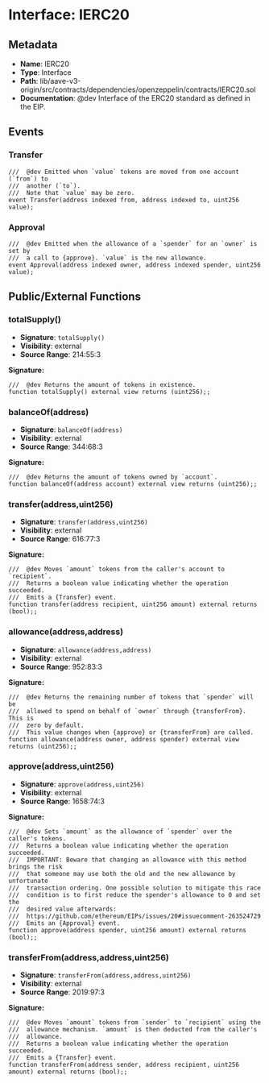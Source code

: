 # Interface: IERC20

## Metadata

- **Name**: IERC20
- **Type**: Interface
- **Path**: lib/aave-v3-origin/src/contracts/dependencies/openzeppelin/contracts/IERC20.sol
- **Documentation**:  @dev Interface of the ERC20 standard as defined in the EIP.

## Events

### Transfer

```solidity
///  @dev Emitted when `value` tokens are moved from one account (`from`) to
///  another (`to`).
///  Note that `value` may be zero.
event Transfer(address indexed from, address indexed to, uint256 value);
```

### Approval

```solidity
///  @dev Emitted when the allowance of a `spender` for an `owner` is set by
///  a call to {approve}. `value` is the new allowance.
event Approval(address indexed owner, address indexed spender, uint256 value);
```

## Public/External Functions

### totalSupply()

- **Signature**: `totalSupply()`
- **Visibility**: external
- **Source Range**: 214:55:3

**Signature:**
```solidity
///  @dev Returns the amount of tokens in existence.
function totalSupply() external view returns (uint256);;
```

### balanceOf(address)

- **Signature**: `balanceOf(address)`
- **Visibility**: external
- **Source Range**: 344:68:3

**Signature:**
```solidity
///  @dev Returns the amount of tokens owned by `account`.
function balanceOf(address account) external view returns (uint256);;
```

### transfer(address,uint256)

- **Signature**: `transfer(address,uint256)`
- **Visibility**: external
- **Source Range**: 616:77:3

**Signature:**
```solidity
///  @dev Moves `amount` tokens from the caller's account to `recipient`.
///  Returns a boolean value indicating whether the operation succeeded.
///  Emits a {Transfer} event.
function transfer(address recipient, uint256 amount) external returns (bool);;
```

### allowance(address,address)

- **Signature**: `allowance(address,address)`
- **Visibility**: external
- **Source Range**: 952:83:3

**Signature:**
```solidity
///  @dev Returns the remaining number of tokens that `spender` will be
///  allowed to spend on behalf of `owner` through {transferFrom}. This is
///  zero by default.
///  This value changes when {approve} or {transferFrom} are called.
function allowance(address owner, address spender) external view returns (uint256);;
```

### approve(address,uint256)

- **Signature**: `approve(address,uint256)`
- **Visibility**: external
- **Source Range**: 1658:74:3

**Signature:**
```solidity
///  @dev Sets `amount` as the allowance of `spender` over the caller's tokens.
///  Returns a boolean value indicating whether the operation succeeded.
///  IMPORTANT: Beware that changing an allowance with this method brings the risk
///  that someone may use both the old and the new allowance by unfortunate
///  transaction ordering. One possible solution to mitigate this race
///  condition is to first reduce the spender's allowance to 0 and set the
///  desired value afterwards:
///  https://github.com/ethereum/EIPs/issues/20#issuecomment-263524729
///  Emits an {Approval} event.
function approve(address spender, uint256 amount) external returns (bool);;
```

### transferFrom(address,address,uint256)

- **Signature**: `transferFrom(address,address,uint256)`
- **Visibility**: external
- **Source Range**: 2019:97:3

**Signature:**
```solidity
///  @dev Moves `amount` tokens from `sender` to `recipient` using the
///  allowance mechanism. `amount` is then deducted from the caller's
///  allowance.
///  Returns a boolean value indicating whether the operation succeeded.
///  Emits a {Transfer} event.
function transferFrom(address sender, address recipient, uint256 amount) external returns (bool);;
```
